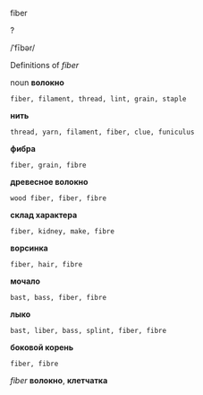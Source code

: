 fiber

?

/ˈfībər/

Definitions of _fiber_

noun
**волокно**

    fiber, filament, thread, lint, grain, staple
**нить**

    thread, yarn, filament, fiber, clue, funiculus
**фибра**

    fiber, grain, fibre
**древесное волокно**

    wood fiber, fiber, fibre
**склад характера**

    fiber, kidney, make, fibre
**ворсинка**

    fiber, hair, fibre
**мочало**

    bast, bass, fiber, fibre
**лыко**

    bast, liber, bass, splint, fiber, fibre
**боковой корень**

    fiber, fibre

_fiber_
**волокно**, **клетчатка**